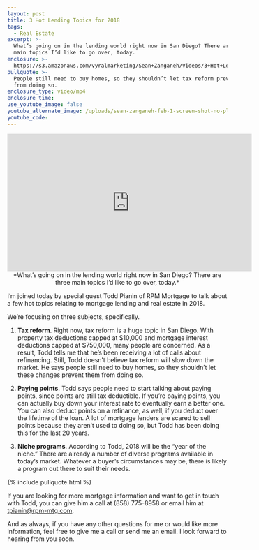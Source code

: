 ```yaml
---
layout: post
title: 3 Hot Lending Topics for 2018
tags:
  - Real Estate
excerpt: >-
  What’s going on in the lending world right now in San Diego? There are three
  main topics I’d like to go over, today.
enclosure: >-
  https://s3.amazonaws.com/vyralmarketing/Sean+Zanganeh/Videos/3+Hot+Lending+Topics+for+2018.mp4
pullquote: >-
  People still need to buy homes, so they shouldn’t let tax reform prevent them
  from doing so.
enclosure_type: video/mp4
enclosure_time:
use_youtube_image: false
youtube_alternate_image: /uploads/sean-zanganeh-feb-1-screen-shot-no-play.jpg
youtube_code:
---
```


<center><iframe width="560" height="315" src="https://www.youtube.com/embed/itB0wkyDcNI?rel=0" frameborder="0" allow="autoplay; encrypted-media" allowfullscreen=""></iframe></center>

<center>*What&rsquo;s going on in the lending world right now in San Diego? There are three main topics I&rsquo;d like to go over, today.*</center>

I’m joined today by special guest Todd Pianin of RPM Mortgage to talk about a few hot topics relating to mortgage lending and real estate in 2018.

We’re focusing on three subjects, specifically.

1. **Tax reform**. Right now, tax reform is a huge topic in San Diego. With property tax deductions capped at $10,000 and mortgage interest deductions capped at $750,000, many people are concerned. As a result, Todd tells me that he’s been receiving a lot of calls about refinancing. Still, Todd doesn’t believe tax reform will slow down the market. He says people still need to buy homes, so they shouldn’t let these changes prevent them from doing so.

2. **Paying points**. Todd says people need to start talking about paying points, since points are still tax deductible. If you’re paying points, you can actually buy down your interest rate to eventually earn a better one. You can also deduct points on a refinance, as well, if you deduct over the lifetime of the loan. A lot of mortgage lenders are scared to sell points because they aren’t used to doing so, but Todd has been doing this for the last 20 years.

3. **Niche programs**. According to Todd, 2018 will be the “year of the niche.” There are already a number of diverse programs available in today’s market. Whatever a buyer’s circumstances may be, there is likely a program out there to suit their needs.

{% include pullquote.html %}

If you are looking for more mortgage information and want to get in touch with Todd, you can give him a call at (858) 775-8958 or email him at tpianin@rpm-mtg.com.

And as always, if you have any other questions for me or would like more information, feel free to give me a call or send me an email. I look forward to hearing from you soon.